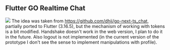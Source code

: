 ## Flutter GO Realtime Chat
![](assets/Untitled.gif)
The idea was taken from https://github.com/dhij/go-next-ts_chat, partially ported to Flutter (3.16.5), but the mechanism of working with tokens is a bit modified.
Handshake doesn't work in the web version, I plan to do it in the future.
Also logout is not implemented (in the current version of the prototype I don't see the sense to implement manipulations with profile).
